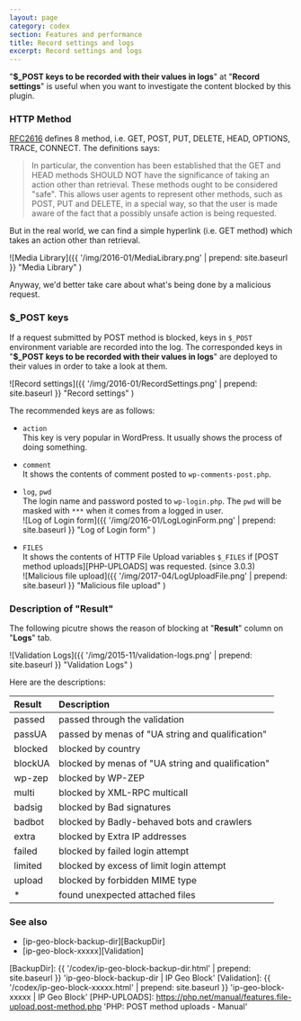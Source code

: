 ```yaml
---
layout: page
category: codex
section: Features and performance
title: Record settings and logs
excerpt: Record settings and logs
---
```


"**$_POST keys to be recorded with their values in logs**" at 
"**Record settings**" is useful when you want to investigate the content 
blocked by this plugin.

<!--more-->

### HTTP Method ###

[RFC2616][RFC2616-SEC9] defines 8 method, i.e. GET, POST, PUT, DELETE, HEAD, 
OPTIONS, TRACE, CONNECT. The definitions says:

> In particular, the convention has been established that the GET and HEAD 
> methods SHOULD NOT have the significance of taking an action other than 
> retrieval. These methods ought to be considered "safe". This allows user 
> agents to represent other methods, such as POST, PUT and DELETE, in a 
> special way, so that the user is made aware of the fact that a possibly 
> unsafe action is being requested.

But in the real world, we can find a simple hyperlink (i.e. GET method) which 
takes an action other than retrieval.

![Media Library]({{ '/img/2016-01/MediaLibrary.png' | prepend: site.baseurl }}
 "Media Library"
)

Anyway, we'd better take care about what's being done by a malicious request.

### $_POST keys ###

If a request submitted by POST method is blocked, keys in `$_POST` environment 
variable are recorded into the log. The corresponded keys in "**$_POST keys to 
be recorded with their values in logs**" are deployed to their values in order 
to take a look at them.

![Record settings]({{ '/img/2016-01/RecordSettings.png' | prepend: site.baseurl }}
 "Record settings"
)

The recommended keys are as follows:

- `action`  
  This key is very popular in WordPress. It usually shows the process of doing 
  something.

- `comment`  
  It shows the contents of comment posted to `wp-comments-post.php`.

- `log`, `pwd`  
  The login name and password posted to `wp-login.php`. The `pwd` will be 
  masked with `***` when it comes from a logged in user.  
  ![Log of Login form]({{ '/img/2016-01/LogLoginForm.png' | prepend: site.baseurl }}
   "Log of Login form"
  )

- `FILES`  
  It shows the contents of HTTP File Upload variables `$_FILES` if 
  [POST method uploads][PHP-UPLOADS] was requested. (since 3.0.3)  
  ![Malicious file upload]({{ '/img/2017-04/LogUploadFile.png' | prepend: site.baseurl }}
   "Malicious file upload"
  )

### Description of "Result" ###

The following picutre shows the reason of blocking at "**Result**" column on 
"**Logs**" tab.

![Validation Logs]({{ '/img/2015-11/validation-logs.png' | prepend: site.baseurl }}
 "Validation Logs"
)

Here are the descriptions:

| Result        | Description                                      |
|:--------------|:-------------------------------------------------|
| passed        | passed through the validation                    |
| passUA        | passed by menas of "UA string and qualification" |
| blocked       | blocked by country                               |
| blockUA       | blocked by menas of "UA string and qualification"|
| wp-zep        | blocked by WP-ZEP                                |
| multi         | blocked by XML-RPC multicall                     |
| badsig        | blocked by Bad signatures                        |
| badbot        | blocked by Badly-behaved bots and crawlers       |
| extra         | blocked by Extra IP addresses                    |
| failed        | blocked by failed login attempt                  |
| limited       | blocked by excess of limit login attempt         |
| upload        | blocked by forbidden MIME type                   |
| *             | found unexpected attached files                  |

### See also ###

- [ip-geo-block-backup-dir][BackupDir]
- [ip-geo-block-xxxxx][Validation]

[IP-Geo-Block]: https://wordpress.org/plugins/ip-geo-block/ "WordPress › IP Geo Block « WordPress Plugins"
[RFC2616-SEC9]: https://www.w3.org/Protocols/rfc2616/rfc2616-sec9.html "HTTP/1.1: Method Definitions"
[BackupDir]:    {{ '/codex/ip-geo-block-backup-dir.html' | prepend: site.baseurl }} 'ip-geo-block-backup-dir | IP Geo Block'
[Validation]:   {{ '/codex/ip-geo-block-xxxxx.html'      | prepend: site.baseurl }} 'ip-geo-block-xxxxx | IP Geo Block'
[PHP-UPLOADS]:  https://php.net/manual/features.file-upload.post-method.php 'PHP: POST method uploads - Manual'
